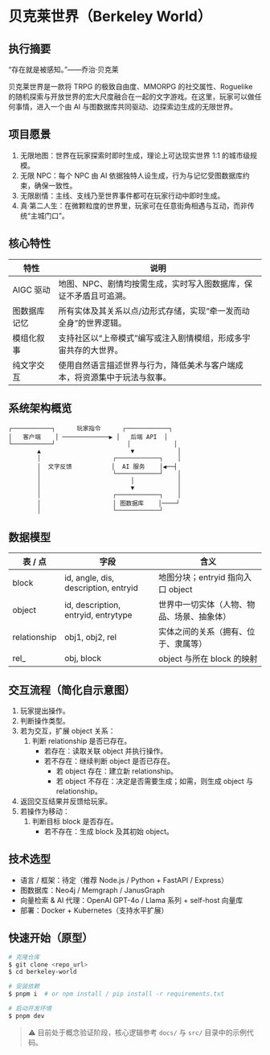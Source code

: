 # 贝克莱世界（Berkeley World）

## 执行摘要

“存在就是被感知。”——乔治·贝克莱

贝克莱世界是一款将 TRPG 的极致自由度、MMORPG 的社交属性、Roguelike 的随机探索与开放世界的宏大尺度融合在一起的文字游戏。在这里，玩家可以做任何事情，进入一个由 AI 与图数据库共同驱动、边探索边生成的无限世界。

## 项目愿景

1. 无限地图：世界在玩家探索时即时生成，理论上可达现实世界 1:1 的城市级规模。
2. 无限 NPC：每个 NPC 由 AI 依据独特人设生成，行为与记忆受图数据库约束，确保一致性。
3. 无限剧情：主线、支线乃至世界事件都可在玩家行动中即时生成。
4. 真·第二人生：在微颗粒度的世界里，玩家可在任意街角相遇与互动，而非传统“主城门口”。

## 核心特性

| 特性         | 说明                                                                       |
| ------------ | -------------------------------------------------------------------------- |
| AIGC 驱动    | 地图、NPC、剧情均按需生成，实时写入图数据库，保证不矛盾且可追溯。          |
| 图数据库记忆 | 所有实体及其关系以点/边形式存储，实现“牵一发而动全身”的世界逻辑。          |
| 模组化叙事   | 支持社区以“上帝模式”编写或注入剧情模组，形成多宇宙共存的大世界。           |
| 纯文字交互   | 使用自然语言描述世界与行为，降低美术与客户端成本，将资源集中于玩法与叙事。 |

## 系统架构概览

```
┌───────────┐      玩家指令      ┌────────────┐
│   客户端    │ ─────────────▶ │   后端 API  │
└───────────┘                    │            │
        ▲                         ▼            │
        │                    ┌────────────┐    │
        │  文字反馈           │  AI 服务    │◀──┤
        │                    └────────────┘    │
        │                         │            │
        │                         ▼            │
        │                    ┌────────────┐    │
        │                    │ 图数据库    │────┘
        │                    └────────────┘
```

## 数据模型

| 表 / 点      | 字段                                 | 含义                                       |
| ------------ | ------------------------------------ | ------------------------------------------ |
| block        | id, angle, dis, description, entryid | 地图分块；entryid 指向入口 object          |
| object       | id, description, entryid, entrytype  | 世界中一切实体（人物、物品、场景、抽象体） |
| relationship | obj1, obj2, rel                      | 实体之间的关系（拥有、位于、隶属等）       |
| rel\_        | obj, block                           | object 与所在 block 的映射                 |

## 交互流程（简化自示意图）

1. 玩家提出操作。
2. 判断操作类型。
3. 若为交互，扩展 object 关系：
   1. 判断 relationship 是否已存在。
      - 若存在：读取关联 object 并执行操作。
      - 若不存在：继续判断 object 是否已存在。
        - 若 object 存在：建立新 relationship。
        - 若 object 不存在：决定是否需要生成；如需，则生成 object 与 relationship。
4. 返回交互结果并反馈给玩家。
5. 若操作为移动：
   1. 判断目标 block 是否存在。
      - 若不存在：生成 block 及其初始 object。

## 技术选型

- 语言 / 框架：待定（推荐 Node.js / Python + FastAPI / Express）
- 图数据库：Neo4j / Memgraph / JanusGraph
- 向量检索 & AI 代理：OpenAI GPT-4o / Llama 系列 + self-host 向量库
- 部署：Docker + Kubernetes（支持水平扩展）

## 快速开始（原型）

```bash
# 克隆仓库
$ git clone <repo_url>
$ cd berkeley-world

# 安装依赖
$ pnpm i  # or npm install / pip install -r requirements.txt

# 启动开发环境
$ pnpm dev
```

> ⚠️ 目前处于概念验证阶段，核心逻辑参考 `docs/` 与 `src/` 目录中的示例代码。
